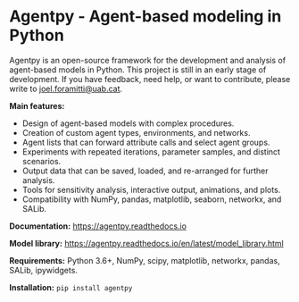 # Agentpy - Agent-based modeling in Python

Agentpy is an open-source framework for the development and analysis of
agent-based models in Python.
This project is still in an early stage of development.
If you have feedback, need help, or want to contribute,
please write to joel.foramitti@uab.cat.

**Main features:**

- Design of agent-based models with complex procedures.
- Creation of custom agent types, environments, and networks.
- Agent lists that can forward attribute calls and select agent groups.
- Experiments with repeated iterations, parameter samples, and distinct scenarios.
- Output data that can be saved, loaded, and re-arranged for further analysis.
- Tools for sensitivity analysis, interactive output, animations, and plots.
- Compatibility with NumPy, pandas, matplotlib, seaborn, networkx, and SALib.

**Documentation:** https://agentpy.readthedocs.io

**Model library:** https://agentpy.readthedocs.io/en/latest/model_library.html

**Requirements:** Python 3.6+, NumPy, scipy, matplotlib, networkx, pandas, SALib, ipywidgets.

**Installation:** `pip install agentpy`
